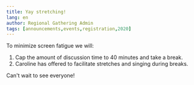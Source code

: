 ```yaml
---
title: Yay stretching!
lang: en
author: Regional Gathering Admin
tags: [announcements,events,registration,2020]
---
```

To minimize screen fatigue we will:
1. Cap the amount of discussion time to 40 minutes and take a break.
2. Caroline has offered to facilitate stretches and singing during breaks.

Can't wait to see everyone!
